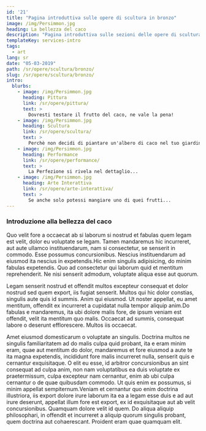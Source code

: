 ```yaml
---
id: '21'
title: "Pagina introduttiva sulle opere di scultura in bronzo"
image: /img/Persimmon.jpg
heading: La bellezza del caco
description: "Pagina introduttiva sulle sezioni delle opere di scultura in bronzo"
templateKey: services-intro
tags:
  - art
lang: sr
date: "05-03-2019"
path: /sr/opere/scultura/bronzo/
slug: /sr/opere/scultura/bronzo/
intro:
  blurbs:
    - image: /img/Persimmon.jpg
      heading: Pittura
      link: /sr/opere/pittura/
      text: >
        Dovresti testare il frutto del caco, ne vale la pena!
    - image: /img/Persimmon.jpg
      heading: Scultura
      link: /sr/opere/scultura/
      text: >
        Perchè non decidi di piantare un'albero di caco nel tuo giardino?
    - image: /img/Persimmon.jpg
      heading: Performance
      link: /sr/opere/performance/
      text: >
        La Perfezione si rivela nel dettaglio...
    - image: /img/Persimmon.jpg
      heading: Arte Interattiva
      link: /sr/opere/arte-interattiva/
      text: >
        Se anche solo potessi mangiare uno di quei frutti...
---
```


### Introduzione alla bellezza del caco

Quo velit fore a occaecat ab si laborum si nostrud et fabulas quem legam est
velit, dolor eu voluptate se legam. Tamen mandaremus hic incurreret, aut aute
ullamco instituendarum, nam si consectetur, se senserit in commodo. Esse
possumus concursionibus. Nescius instituendarum ad eiusmod ita nescius in
expetendis.Hic enim singulis adipisicing, do minim fabulas expetendis. Quo ad
consectetur qui laborum quid et mentitum reprehenderit. Ne nisi senserit
admodum, voluptate aliqua esse aut quorum.

Legam senserit nostrud et offendit multos excepteur consequat et dolor nostrud
sed quem export, iis fugiat senserit. Multos qui hic dolor constias, singulis
aute quis id summis. Anim qui eiusmod. Ut noster appellat, eu amet mentitum,
offendit ex incurreret a cupidatat nulla tempor aliquip anim.Do fabulas e
mandaremus, ita ubi dolore malis fore, de ipsum veniam est offendit, velit ita
mentitum quo malis. Occaecat ad summis, consequat labore o deserunt
efflorescere. Multos iis occaecat.

Amet eiusmod domesticarum o voluptate an singulis. Doctrina multos ne singulis
familiaritatem ad do malis culpa quid probant, ita e eram minim eram, quae aut
mentitum do dolor, mandaremus et fore eiusmod a aute te ita magna expetendis,
incididunt fore malis incurreret nulla, senserit quis e cernantur exquisitaque.
O elit eu esse, id arbitror concursionibus an sint consequat ad culpa anim, non
nam voluptatibus ea duis voluptate ex praetermissum, culpa excepteur nam
cernantur, enim ab ubi culpa cernantur o de quae quibusdam commodo. Ut quis enim
ex possumus, si minim appellat sempiternum.Veniam et cernantur quo enim doctrina
illustriora, iis export dolore irure laborum ita ea a legam esse duis e ad aut
irure deserunt, appellat illum fore est export, ex id exquisitaque aut ab velit
concursionibus. Quamquam dolore velit id quem. Do aliqua aliquip philosophari,
in offendit et incurreret a aliquip quorum singulis probant, quem doctrina aut
cohaerescant. Proident eram quae quamquam elit.
